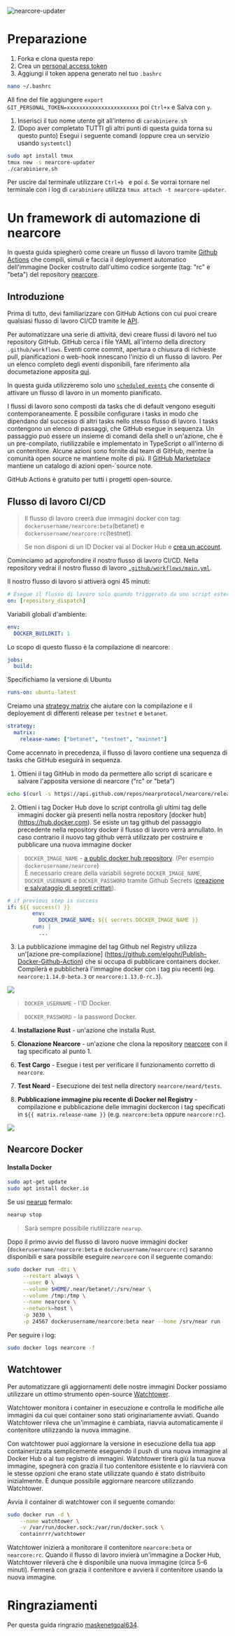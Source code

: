 ![nearcore-updater](https://github.com/48cfu/nearcore-automatizzato/workflows/CICD/badge.svg)
# Preparazione
1. Forka e clona questa repo
1. Crea un [personal access token](https://docs.github.com/en/github/authenticating-to-github/creating-a-personal-access-token)
1. Aggiungi il token appena generato nel tuo `.bashrc`
```bash
nano ~/.bashrc
```
All fine del file aggiungere `export GIT_PERSONAL_TOKEN=xxxxxxxxxxxxxxxxxxxxxxx` poi `Ctrl+x` e Salva con `y`.
1. Inserisci il tuo nome utente git all'interno di `carabiniere.sh`
1. (Dopo aver completato TUTTI gli altri punti di questa guida torna su questo punto) Esegui i seguente comandi (oppure crea un servizio usando `systemtcl`)
```bash
sudo apt install tmux
tmux new -s nearcore-updater
./carabiniere.sh
```

Per uscire dal terminale utilizzare `Ctrl+b ` e poi `d`. Se vorrai tornare nel terminale con i log di `carabiniere` utilizza `tmux attach -t nearcore-updater`.

# Un framework di automazione di nearcore 
In questa guida spiegherò come creare un flusso di lavoro tramite [Github Actions](https://docs.github.com/en/actions) che compili, simuli e faccia il deployement automatico dell'immagine Docker costruito dall'ultimo codice sorgente (tag: "rc" e "beta") del repository [nearcore](https://github.com/nearprotocol/nearcore). 

## Introduzione
Prima di tutto, devi familiarizzare con GitHub Actions con cui puoi creare qualsiasi flusso di lavoro CI/CD tramite le [API](https://developer.github.com/v3/actions/).

Per automatizzare una serie di attività, devi creare flussi di lavoro nel tuo repository GitHub. GitHub cerca i file YAML all'interno della directory `.github/workflows`. Eventi come commit, apertura o chiusura di richieste pull, pianificazioni o web-hook innescano l'inizio di un flusso di lavoro. Per un elenco completo degli eventi disponibili, fare riferimento alla documetazione apposita [qui](https://docs.github.com/en/actions/reference/events-that-trigger-workflows).

In questa guida utilizzeremo solo uno [`scheduled events`](https://docs.github.com/en/actions/reference/events-that-trigger-workflows#scheduled-events) che consente di attivare un flusso di lavoro in un momento pianificato.

I flussi di lavoro sono composti da tasks che di default vengono eseguiti contemporaneamente. È possibile configurare i tasks in modo che dipendano dal successo di altri tasks nello stesso flusso di lavoro. I tasks contengono un elenco di passaggi, che GitHub esegue in sequenza. Un passaggio può essere un insieme di comandi della shell o un'azione, che è un pre-compilato, riutilizzabile e implementato in TypeScript o all'interno di un contenitore. Alcune azioni sono fornite dal team di GitHub, mentre la comunità open source ne mantiene molte di più. Il [GitHub Marketplace](https://github.com/marketplace?type=actions) mantiene un catalogo di azioni open-`source note.

GitHub Actions è gratuito per tutti i progetti open-source.

## Flusso di lavoro CI/CD

>Il flusso di lavoro creerà due immagini docker con tag: `dockerusername/nearcore:beta`(betanet) e `dockerusername/nearcore:rc`(testnet).

>Se non disponi di un ID Docker vai al Docker Hub e [crea un account](https://docs.docker.com/docker-hub/). 

Cominciamo ad approfondire il nostro flusso di lavoro CI/CD. Nella repository vedrai il nostro flusso di lavoro [`.github/workflows/main.yml`](https://github.com/48cfu/nearcore-automatizzato/blob/master/.github/workflows/main.yml).

Il nostro flusso di lavoro si attiverà ogni 45 minuti:

```yml
# Esegue il flusso di lavoro solo quando triggerato da uno script esterno
on: [repository_dispatch]
```
Variabili globali d'ambiente:
```yml
env:
  DOCKER_BUILDKIT: 1 
```
Lo scopo di questo flusso è la compilazione di nearcore:
```yml
jobs:
  build:
```
Specifichiamo la versione di Ubuntu
```yml
runs-on: ubuntu-latest
```
Creiamo una [strategy matrix](https://docs.github.com/en/actions/reference/workflow-syntax-for-github-actions#jobsjob_idstrategymatrix) che aiutare con la compilazione e il deployement di differenti release per `testnet` e `betanet`.

```yml
strategy:
  matrix:
    release-name: ["betanet", "testnet", "mainnet"]
```

Come accennato in precedenza, il flusso di lavoro contiene una sequenza di tasks che GitHub eseguirà in sequenza.
1.  Ottieni il tag GitHub in modo da permettere allo script di scaricare e salvare l'apposita versione di nearcore ("rc" or "beta")
```bash
echo $(curl -s https://api.github.com/repos/nearprotocol/nearcore/releases | jq -c -r --arg regex "$regex" 'map(select(.tag_name | test($regex)))[0].tag_name') > tag-github.txt
```
2. Ottieni i tag Docker Hub dove lo script controlla gli ultimi tag delle immagini docker già presenti nella nostra repository [docker hub] (https://hub.docker.com). Se esiste un tag github del passaggio precedente nella repository docker il flusso di lavoro verrà annullato. In caso contrario il nuovo tag github verrà utilizzato per costruire e pubblicare una nuova immagine docker

>`DOCKER_IMAGE_NAME` - [a public docker hub repository](https://docs.docker.com/docker-hub/repos/). (Per esempio `dockerusername/nearcore`)  
>È necessario creare della variabili segrete `DOCKER_IMAGE_NAME`, `DOCKER_USERNAME` e `DOCKER_PASSWORD` tramite Github Secrets ([creazione e salvataggio di segreti crittati](https://docs.github.com/en/actions/configuring-and-managing-workflows/creating-and-storing-encrypted-secrets)).
```yml
# if previous step is success
if: ${{ success() }}
        env:
          DOCKER_IMAGE_NAME: ${{ secrets.DOCKER_IMAGE_NAME }}
        run: |
          ...
```
3. La pubblicazione immagine del tag Github nel Registry  utilizza un'[azione pre-compilazione] (https://github.com/elgohr/Publish-Docker-Github-Action) che si occupa di pubblicare containers docker. Compilerà e pubblicherà l'immagine docker con i tag piu recenti (eg. `nearcore:1.14.0-beta.3` or `nearcore:1.13.0-rc.3`).

![](./immagini/docker-tags.png?raw=true) 

>`DOCKER_USERNAME` - l'ID Docker.

>`DOCKER_PASSWORD` - la password Docker.


4. **Installazione Rust** - un'azione che installa Rust.

5. **Clonazione Nearcore** - un'azione che clona la repository [nearcore](https://github.com/nearprotocol/nearcore) con il tag specificato al punto 1. 

6. **Test Cargo** - Esegue i test per verificare il funzionamento corretto di `nearcore`.

7. **Test Neard** - Esecuzione dei test nella directory `nearcore/neard/tests`.

8. **Pubblicazione immagine piu recente di Docker nel Registry** - compilazione e pubblicazione delle immagini dockercon i tag specificati in `${{ matrix.release-name }}` (e.g. `nearcore:beta` oppure `nearcore:rc`).

![](./immagini/compilazione.png?raw=true) 


## Nearcore Docker

#### Installa Docker
```bash
sudo apt-get update
sudo apt install docker.io
```

Se usi [nearup](https://github.com/near/nearup) fermalo:

```bash
nearup stop
```
>Sarà sempre possibile riutilizzare `nearup`.

Dopo il primo avvio del flusso di lavoro nuove immagini docker (`dockerusername/nearcore:beta` e `dockerusername/nearcore:rc`) saranno disponibili e sara possibile eseguire `nearcore` con il seguente comando:
```bash
sudo docker run -dti \
     --restart always \
     --user 0 \
     --volume $HOME/.near/betanet/:/srv/near \
     --volume /tmp:/tmp \
     --name nearcore \
     --network=host \
     -p 3030 \
     -p 24567 dockerusername/nearcore:beta near --home /srv/near run
```

Per seguire i log:
```bash
sudo docker logs nearcore -f
```

## Watchtower

Per automatizzare gli aggiornamenti delle nostre immagini Docker possiamo utilizzare un ottimo strumento open-source [Watchtower](https://github.com/containrrr/watchtower).

Watchtower monitora i container in esecuzione e controlla le modifiche alle immagini da cui quei container sono stati originariamente avviati. Quando Watchtower rileva che un'immagine è cambiata, riavvia automaticamente il contenitore utilizzando la nuova immagine.

Con watchtower puoi aggiornare la versione in esecuzione della tua app containerizzata semplicemente eseguendo il push di una nuova immagine al Docker Hub o al tuo registro di immagini. Watchtower tirerà giù la tua nuova immagine, spegnerà con grazia il tuo contenitore esistente e lo riavvierà con le stesse opzioni che erano state utilizzate quando è stato distribuito inizialmente. È dunque possibile aggiornare nearcore utilizzando Watchtower.

Avvia il container di watchtower con il seguente comando:
```bash
sudo docker run -d \
    --name watchtower \
    -v /var/run/docker.sock:/var/run/docker.sock \
    containrrr/watchtower
```
Watchtower inizierà a monitorare il contenitore `nearcore:beta` or `nearcore:rc`. Quando il flusso di lavoro invierà un'immagine a Docker Hub, Watchtower rileverà che è disponibile una nuova immagine (circa 5-6 minuti). Fermerà con grazia il contenitore e avvierà il contenitore usando la nuova immagine.

# Ringraziamenti
Per questa guida ringrazio [maskenetgoal634](https://github.com/masknetgoal634/nearcore-deploy).
